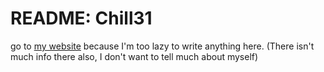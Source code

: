 # README: Chill31 
go to [my website](https://chill31.vercel.app) because I'm too lazy to write anything here. (There isn't much info there also, I don't want to tell much about myself)
